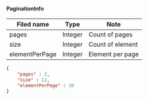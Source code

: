 #### PaginationInfo
Filed name | Type | Note
------------ | ------------- | -------------
pages | Integer | Count of pages
size | Integer | Count of element
elementPerPage | Integer | Element per page

```json
{
    "pages" : 2,
    "size" : 12,
    "elementPerPage" : 10
}

```

